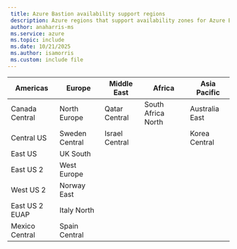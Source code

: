 ```yaml
---
 title: Azure Bastion availability support regions
 description: Azure regions that support availability zones for Azure Bastion.
 author: anaharris-ms
 ms.service: azure
 ms.topic: include
 ms.date: 10/21/2025
 ms.author: isamorris
 ms.custom: include file
---
```


| Americas | Europe | Middle East | Africa | Asia Pacific |
|---|---|---|---|---|
| Canada Central | North Europe | Qatar Central | South Africa North | Australia East |
| Central US | Sweden Central | Israel Central | | Korea Central |
| East US | UK South
| East US 2 | West Europe | | |
| West US 2  | Norway East | | |
| East US 2 EUAP | Italy North | | |
| Mexico Central| Spain Central | | |
